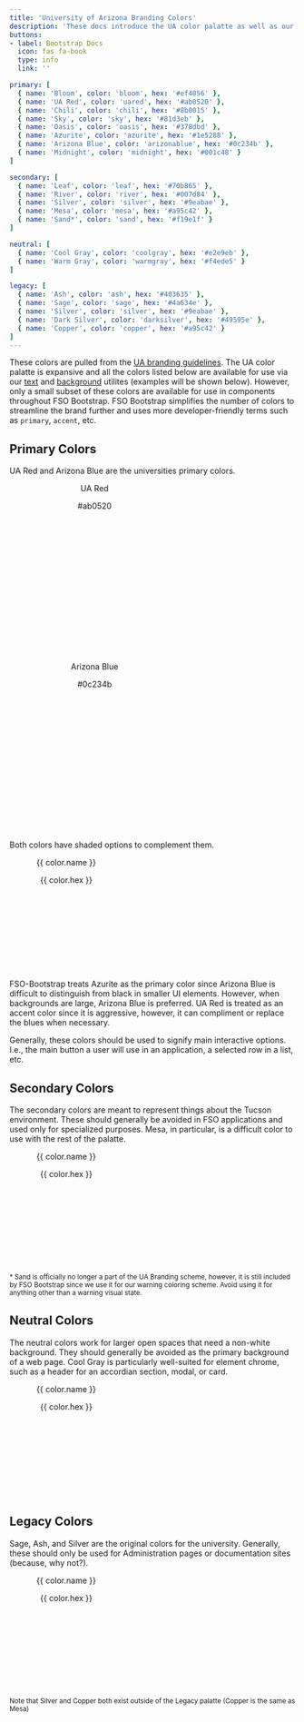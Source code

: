 ```yaml
---
title: 'University of Arizona Branding Colors'
description: 'These docs introduce the UA color palatte as well as our FSO Bootstrap Palatte (a subset of the UA branding colors with some additional options), as well as the many utilities available to implement these colors.'
buttons: 
- label: Bootstrap Docs
  icon: fas fa-book   
  type: info   
  link: ''

primary: [
  { name: 'Bloom', color: 'bloom', hex: '#ef4056' },
  { name: 'UA Red', color: 'uared', hex: '#ab0520' },
  { name: 'Chili', color: 'chili', hex: '#8b0015' },
  { name: 'Sky', color: 'sky', hex: '#81d3eb' },
  { name: 'Oasis', color: 'oasis', hex: '#378dbd' },
  { name: 'Azurite', color: 'azurite', hex: '#1e5288' },
  { name: 'Arizona Blue', color: 'arizonablue', hex: '#0c234b' },
  { name: 'Midnight', color: 'midnight', hex: '#001c48' }
]

secondary: [
  { name: 'Leaf', color: 'leaf', hex: '#70b865' },
  { name: 'River', color: 'river', hex: '#007d84' },
  { name: 'Silver', color: 'silver', hex: '#9eabae' },
  { name: 'Mesa', color: 'mesa', hex: '#a95c42' },
  { name: 'Sand*', color: 'sand', hex: '#f19e1f' }
]

neutral: [
  { name: 'Cool Gray', color: 'coolgray', hex: '#e2e9eb' },
  { name: 'Warm Gray', color: 'warmgray', hex: '#f4ede5' }
]

legacy: [
  { name: 'Ash', color: 'ash', hex: '#403635' },
  { name: 'Sage', color: 'sage', hex: '#4a634e' },
  { name: 'Silver', color: 'silver', hex: '#9eabae' },
  { name: 'Dark Silver', color: 'darksilver', hex: '#49595e' },
  { name: 'Copper', color: 'copper', hex: '#a95c42' }
]
---
```


These colors are pulled from the [UA branding guidelines](https://brand.arizona.edu/ua-color-palette). The UA color palatte is expansive and all the colors listed below are available for use via our [text](#text-color) and [background](#background-color) utilites (examples will be shown below). However, only a small subset of these colors are available for use in components throughout FSO Bootstrap. FSO Bootstrap simplifies the number of colors to streamline the brand further and uses more developer-friendly terms such as `primary`, `accent`, etc.

## Primary Colors

UA Red and Arizona Blue are the universities primary colors.

<div class="mb-4 d-flex flex-row flex-wrap justify-content-center">
  <div class="m-2 p-2 d-flex flex-column justify-content-center bg-uared text-light"
       style="width:300px; height:300px; text-align:center;">
    <p class="h5">UA Red</p>
    <p>#ab0520</p>
  </div>
  <div class="m-2 p-2 d-flex flex-column justify-content-center bg-arizonablue text-light"
       style="width:300px; height:300px; text-align:center;">
    <p class="h5">Arizona Blue</p>
    <p>#0c234b</p>
  </div>
</div>

Both colors have shaded options to complement them.

<div class="mb-4 d-flex flex-row flex-wrap justify-content-center">
  <div v-for="color in $page.frontmatter.primary" :key="color.color"
       class="m-2 p-2 d-flex flex-column justify-content-center"
       :class="['bg-' + color.color, color.color == 'light' ? 'text-dark' : 'text-light' ]"
       style="width:200px; height:200px; text-align:center;">
    <p class="h5">{{ color.name }}</p>
    <p>{{ color.hex }}</p>
  </div>
</div>

FSO-Bootstrap treats Azurite as the primary color since Arizona Blue is difficult to distinguish from black in smaller UI elements. However, when backgrounds are large, Arizona Blue is preferred. UA Red is treated as an accent color since it is aggressive, however, it can compliment or replace the blues when necessary.

Generally, these colors should be used to signify main interactive options. I.e., the main button a user will use in an application, a selected row in a list, etc.

## Secondary Colors

The secondary colors are meant to represent things about the Tucson environment. These should generally be avoided in FSO applications and used only for specialized purposes. Mesa, in particular, is a difficult color to use with the rest of the palatte.

<div class="mb-4 d-flex flex-row flex-wrap justify-content-center">
  <div v-for="color in $page.frontmatter.secondary" :key="color.color"
       class="m-2 p-2 d-flex flex-column justify-content-center"
       :class="['bg-' + color.color, color.color == 'light' ? 'text-dark' : 'text-light' ]"
       style="width:200px; height:200px; text-align:center;">
    <p class="h5">{{ color.name }}</p>
    <p>{{ color.hex }}</p>
  </div>
</div>

<small> \* Sand is officially no longer a part of the UA Branding scheme, however, it is still included by FSO Bootstrap since we use it for our warning coloring scheme. Avoid using it for anything other than a warning visual state.</small> 

## Neutral Colors

The neutral colors work for larger open spaces that need a non-white background. They should generally be avoided as the primary background of a web page. Cool Gray is particularly well-suited for element chrome, such as a header for an accordian section, modal, or card.

<div class="mb-4 d-flex flex-row flex-wrap justify-content-center">
  <div v-for="color in $page.frontmatter.neutral" :key="color.color"
       class="m-2 p-2 d-flex flex-column justify-content-center"
       :class="['bg-' + color.color, 'text-dark']"
       style="width:200px; height:200px; text-align:center;">
    <p class="h5">{{ color.name }}</p>
    <p>{{ color.hex }}</p>
  </div>
</div>

## Legacy Colors

Sage, Ash, and Silver are the original colors for the university. Generally, these should only be used for Administration pages or documentation sites (because, why not?).

<div class="mb-4 d-flex flex-row flex-wrap justify-content-center">
  <div v-for="color in $page.frontmatter.legacy" :key="color.color"
       class="m-2 p-2 d-flex flex-column justify-content-center"
       :class="['bg-' + color.color, color.color == 'light' ? 'text-dark' : 'text-light' ]"
       style="width:200px; height:200px; text-align:center;">
    <p class="h5">{{ color.name }}</p>
    <p>{{ color.hex }}</p>
  </div>
</div>

<small>Note that Silver and Copper both exist outside of the Legacy palatte (Copper is the same as Mesa)</small>

